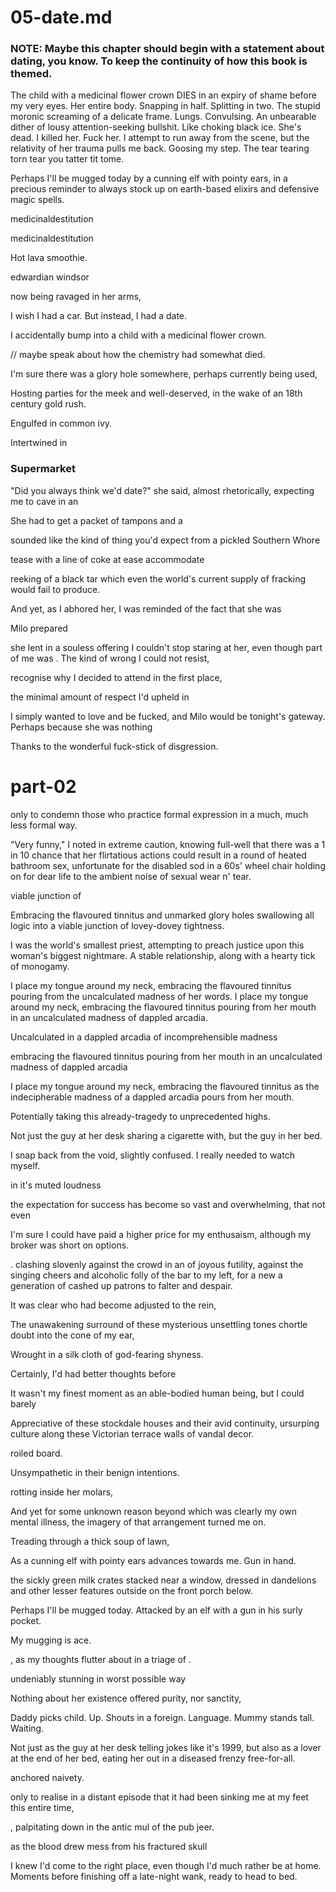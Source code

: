 # 05-date.md

### NOTE: Maybe this chapter should begin with a statement about dating, you know. To keep the continuity of how this book is themed.

The child with a medicinal flower crown DIES in an expiry of shame before my very eyes. Her entire body. Snapping in half. Splitting in two. The stupid moronic screaming of a delicate frame. Lungs. Convulsing. An unbearable dither of lousy attention-seeking bullshit. Like choking black ice. She's dead. I killed her. Fuck her. I attempt to run away from the scene, but the relativity of her trauma pulls me back. Goosing my step. The tear tearing torn tear you tatter tit tome.

Perhaps I'll be mugged today by a cunning elf with pointy ears, in a precious reminder to always stock up on earth-based elixirs and defensive magic spells.

medicinaldestitution

medicinaldestitution


 Hot lava smoothie.

edwardian
windsor

now being ravaged in her arms,

I wish I had a car. But instead, I had a date.

I accidentally bump into a child with a medicinal flower crown.

// maybe speak about how the chemistry had somewhat died.

I'm sure there was a glory hole somewhere, perhaps currently being used,

Hosting parties for the meek and well-deserved, in the wake of an 18th century gold rush.


Engulfed in common ivy.

Intertwined in

### Supermarket

"Did you always think we'd date?" she said, almost rhetorically, expecting me to cave in an

She had to get a packet of tampons and a

sounded like the kind of thing you'd expect from a pickled Southern Whore

tease with a line of coke at ease
accommodate

 reeking of a black tar which even the world's current supply of fracking would fail to produce.

 And yet, as I abhored her, I was reminded of the fact that she was

 Milo prepared

she lent in a souless offering
I couldn't stop staring at her, even though part of me was . The kind of wrong I could not resist,

recognise why I decided to attend in the first place,

the minimal amount of respect I'd upheld in

I simply wanted to love and be fucked, and Milo would be tonight's gateway. Perhaps because she was nothing

 Thanks to the wonderful fuck-stick of disgression.


# part-02

only to condemn those who practice formal expression in a much, much less formal way.

"Very funny," I noted in extreme caution, knowing full-well that there was a 1 in 10 chance that her flirtatious actions could result in a round of heated bathroom sex, unfortunate for the disabled sod in a 60s' wheel chair holding on for dear life to the ambient noise of sexual wear n' tear.


 viable junction of



 Embracing the flavoured tinnitus and unmarked glory holes swallowing all logic into a viable junction of lovey-dovey tightness.


I was the world's smallest priest, attempting to preach justice upon this woman's biggest nightmare. A stable relationship, along with a hearty tick of monogamy.

I place my tongue around my neck, embracing the flavoured tinnitus pouring from the uncalculated madness of her words.
I place my tongue around my neck, embracing the flavoured tinnitus pouring from her mouth in an uncalculated madness of dappled arcadia.



Uncalculated in a dappled arcadia of incomprehensible madness

embracing the flavoured tinnitus pouring from her mouth in an uncalculated madness of dappled arcadia

I place my tongue around my neck, embracing the flavoured tinnitus as the indecipherable madness of a dappled arcadia pours from her mouth.

Potentially taking this already-tragedy to unprecedented highs.

Not just the guy at her desk sharing a cigarette with, but the guy in her bed.


I snap back from the void, slightly confused. I really needed to watch myself.

in it's muted loudness

the expectation for success has become so vast and overwhelming, that not even

I'm sure I could have paid a higher price for my enthusaism, although my broker was short on options.





.
clashing slovenly against the crowd in an  of joyous futility, against the singing cheers and alcoholic folly of the bar to my left, for a new a generation of cashed up patrons to falter and despair.





 It was clear who had become adjusted to the rein,


 The unawakening surround of these mysterious unsettling tones chortle doubt into the cone of my ear,

 Wrought in a silk cloth of god-fearing shyness.

 Certainly, I'd had better thoughts before

 It wasn't my finest moment as an able-bodied human being, but I could barely

 Appreciative of these stockdale houses and their avid continuity, ursurping culture along these Victorian terrace walls of vandal decor.

roiled board.


Unsympathetic in their benign intentions.

rotting inside her molars,

And yet for some unknown reason beyond which was clearly my own mental illness, the imagery of that arrangement turned me on.

Treading through a thick soup of lawn,

As a cunning elf with pointy ears advances towards me. Gun in hand.

the sickly green milk crates stacked near a window, dressed in dandelions and other lesser features outside on the front porch below.

Perhaps I'll be mugged today. Attacked by an elf with a gun in his surly pocket.

My mugging is ace.

, as my thoughts flutter about in a triage of .

undeniably stunning in worst possible way

Nothing about her existence offered purity, nor sanctity,


Daddy picks child. Up. Shouts in a foreign. Language. Mummy stands tall. Waiting.


 Not just as the guy at her desk telling jokes like it's 1999, but also as a lover at the end of her bed, eating her out in a diseased frenzy free-for-all.


anchored naivety.

 only to realise in a distant episode that it had been sinking me at my feet this entire time,

, palpitating down in the antic mul of the pub jeer.


as the blood drew mess from his fractured skull


 I knew I'd come to the right place, even though I'd much rather be at home. Moments before finishing off a late-night wank, ready to head to bed.

